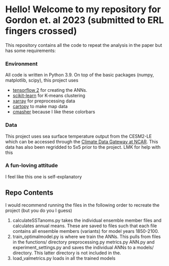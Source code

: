 # Hello! Welcome to my repository for Gordon et. al 2023 (submitted to ERL fingers crossed)

This repository contains all the code to repeat the analysis in the paper but has some requirements:

### Environment
All code is written in Python 3.9. On top of the basic packages (numpy, matplotlib, scipy), this project uses 
* [tensorflow 2](https://www.tensorflow.org/install) for creating the ANNs.
* [scikit-learn](https://scikit-learn.org/stable/install.html) for K-means clustering
* [xarray](https://docs.xarray.dev/en/stable/getting-started-guide/installing.html) for preprocessing data
* [cartopy](https://scitools.org.uk/cartopy/docs/latest/installing.html) to make map data
* [cmasher](https://cmasher.readthedocs.io/user/introduction.html#how-to-install) because I like these colorbars

### Data
This project uses sea surface temperature output from the CESM2-LE which can be accessed through the [Climate Data Gateway at NCAR](https://www.earthsystemgrid.org/dataset/ucar.cgd.cesm2le.atm.proc.monthly_ave.SST.html). This data has also been regridded to 5x5 prior to the project. LMK for help with this

### A fun-loving attitude
I feel like this one is self-explanatory

## Repo Contents
I would recommend running the files in the following order to recreate the project (but you do you I guess)

1. calculateSSTanoms.py takes the individual ensemble member files and calculates annual means. These are saved to files such that each file contains all ensemble members (variants) for model years 1850-2100.
2. train_optimalmodel.py is where we train the ANNs. This pulls from files in the functions/ directory preprocessing.py metrics.py ANN.py and experiment_settings.py and saves the individual ANNs to a models/ directory. This latter directory is not included in the.
3. load_valmetrics.py loads in all the trained models 


